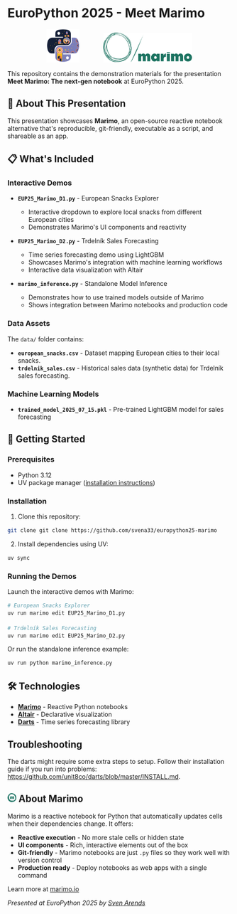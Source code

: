 # EuroPython 2025 - Meet Marimo

<p align="center">
  <img src="logos/ep2025.png" alt="EuroPython 2025" width="75", height="75", style="margin-right: 25px;"  />
  <img src="logos/marimo_logo.svg" alt="Marimo Logo" width="200", style="margin-left: 25px;"  />
</p>

This repository contains the demonstration materials for the presentation **Meet Marimo: The next-gen notebook** at EuroPython 2025.

## 🎯 About This Presentation

This presentation showcases **Marimo**, an open-source reactive notebook alternative that's reproducible, git-friendly, executable as a script, and shareable as an app.

## 📋 What's Included

### Interactive Demos

- **`EUP25_Marimo_D1.py`** - European Snacks Explorer

  - Interactive dropdown to explore local snacks from different European cities
  - Demonstrates Marimo's UI components and reactivity

- **`EUP25_Marimo_D2.py`** - Trdelník Sales Forecasting

  - Time series forecasting demo using LightGBM
  - Showcases Marimo's integration with machine learning workflows
  - Interactive data visualization with Altair

- **`marimo_inference.py`** - Standalone Model Inference
  - Demonstrates how to use trained models outside of Marimo
  - Shows integration between Marimo notebooks and production code

### Data Assets

The `data/` folder contains:

- **`european_snacks.csv`** - Dataset mapping European cities to their local snacks.
- **`trdelnik_sales.csv`** - Historical sales data (synthetic data) for Trdelník sales forecasting.

### Machine Learning Models

- **`trained_model_2025_07_15.pkl`** - Pre-trained LightGBM model for sales forecasting

## 🚀 Getting Started

### Prerequisites

- Python 3.12
- UV package manager ([installation instructions](https://docs.astral.sh/uv/getting-started/installation/))

### Installation

1. Clone this repository:

```bash
git clone git clone https://github.com/svena33/europython25-marimo
```

2. Install dependencies using UV:

```bash
uv sync
```

### Running the Demos

Launch the interactive demos with Marimo:

```bash
# European Snacks Explorer
uv run marimo edit EUP25_Marimo_D1.py

# Trdelník Sales Forecasting
uv run marimo edit EUP25_Marimo_D2.py
```

Or run the standalone inference example:

```bash
uv run python marimo_inference.py
```

## 🛠 Technologies

- **[Marimo](https://marimo.io/)** - Reactive Python notebooks
- **[Altair](https://altair-viz.github.io/)** - Declarative visualization
- **[Darts](https://unit8co.github.io/darts/)** - Time series forecasting library

## Troubleshooting

The darts might require some extra steps to setup. Follow their installation guide if you run into problems: https://github.com/unit8co/darts/blob/master/INSTALL.md.

## <img src="logos/marimo_logo_small.png" alt="marimo" width="20" /> About Marimo

Marimo is a reactive notebook for Python that automatically updates cells when their dependencies change. It offers:

- **Reactive execution** - No more stale cells or hidden state
- **UI components** - Rich, interactive elements out of the box
- **Git-friendly** - Marimo notebooks are just `.py` files so they work well with version control
- **Production ready** - Deploy notebooks as web apps with a single command

Learn more at [marimo.io](https://marimo.io/)

_Presented at EuroPython 2025 by [Sven Arends](https://svenarends.com)_
